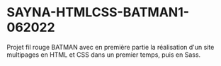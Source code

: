 # SAYNA-HTMLCSS-BATMAN1-062022
Projet fil rouge BATMAN avec en première partie la réalisation d'un site multipages en HTML et CSS dans un premier temps, puis en Sass.
